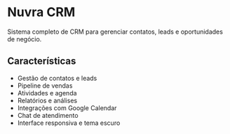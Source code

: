 # Nuvra CRM

Sistema completo de CRM para gerenciar contatos, leads e oportunidades de negócio.

## Características

- Gestão de contatos e leads
- Pipeline de vendas
- Atividades e agenda
- Relatórios e análises
- Integrações com Google Calendar
- Chat de atendimento
- Interface responsiva e tema escuro

